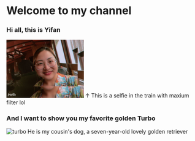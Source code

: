 # Welcome to my channel

### Hi all, this is **Yifan**

<img src="img/me-in-train.jpg" alt="me-in-train" width = "40%"/>
↑ This is a selfie in the train with maxium filter lol

### And I want to show you my favorite golden **Turbo**
<img src="img/turbo.png" alt="turbo" width = "40%"/> 
He is my cousin's dog, a seven-year-old lovely golden retriever